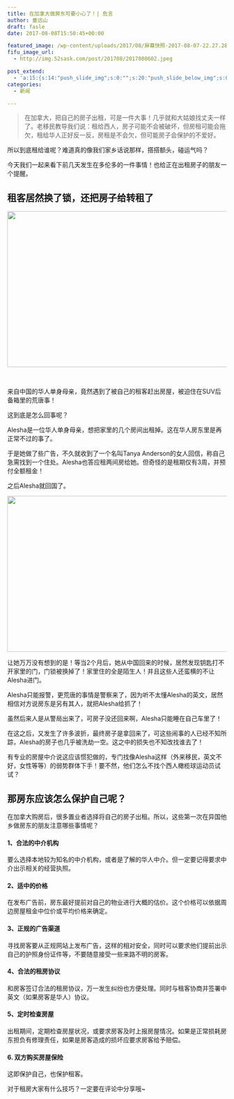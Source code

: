 ```yaml
---
title: 在加拿大做房东可要小心了！| 危言
author: 童远山
draft: fasle
date: 2017-08-08T15:50:45+00:00

featured_image: /wp-content/uploads/2017/08/屏幕快照-2017-08-07-22.27.28.png
fifu_image_url:
  - http://img.52sask.com/post/201708/2017080602.jpeg

post_extend:
  - 'a:15:{s:14:"push_slide_img";s:0:"";s:20:"push_slide_below_img";s:0:"";s:16:"seo_custom_title";s:0:"";s:19:"seo_custom_keywords";s:0:"";s:15:"seo_custom_desc";s:0:"";s:11:"post_layout";s:3:"one";s:8:"head_img";s:0:"";s:12:"post_gallery";s:0:"";s:14:"post_video_url";s:0:"";s:15:"bigger_head_img";s:0:"";s:12:"bigger_title";s:0:"";s:11:"bigger_desc";s:0:"";s:10:"push_slide";b:0;s:16:"push_slide_below";b:0;s:19:"post_layout_gallery";b:0;}'
categories:
  - 新闻

---
```

> 在加拿大，把自己的房子出租，可是一件大事！几乎就和大姑娘找丈夫一样了。老移民教导我们说：租给西人，房子可能不会被破坏，但房租可能会拖欠，租给华人正好反一反，房租是不会欠，但可能房子会保护的不爱好。

所以到底租给谁呢？难道真的像我们家乡话说那样，撘搭额头，碰运气吗？

今天我们一起来看下前几天发生在多伦多的一件事情！也给正在出租房子的朋友一个提醒。

## 租客居然换了锁，还把房子给转租了

<img decoding="async" loading="lazy" class="alignnone size-full" src="http://img.52sask.com/post/201708/2017080602.jpeg" width="634" height="357" /> 

&nbsp;

来自中国的华人单身母亲，竟然遇到了被自己的租客赶出房屋，被迫住在SUV后备箱里的荒唐事！

这到底是怎么回事呢？

Alesha是一位华人单身母亲，想把家里的几个房间出租掉。这在华人房东里是再正常不过的事了。

于是她做了些广告，不久就收到了一个名叫Tanya Anderson的女人回信，称自己急需找到一个住处。Alesha也答应租两间房给她。但奇怪的是租期仅有3周，并预付全额租金！

之后Alesha就回国了。

<img decoding="async" loading="lazy" class="alignnone size-full" src="http://img.52sask.com/post/201708/2017080601.jpeg" width="634" height="357" /> 

让她万万没有想到的是！等当2个月后，她从中国回来的时候，居然发现钥匙打不开家里的门，门锁被换掉了！家里住的全是陌生人！并且这些人还蛮横的不让Alesha进门。

Alesha只能报警，更荒唐的事情是警察来了，因为听不太懂Alesha的英文，居然相信对方说房东是另有其人，就把Alesha给抓了！

虽然后来人是从警局出来了，可房子没还回来啊，Alesha只能睡在自己车里了！

在这之后，又发生了许多波折，最终房子是拿回来了，可这些闹事的人已经不知所踪，Alesha的房子也几乎被洗劫一空。这之中的损失也不知改找谁去了！

有专业的房屋中介说这应该惯犯做的，专门找像Alesha这样（外来移民，英文不好，女性等等）的弱势群体下手！要不然，他们怎么不找个西人橄榄球运动员试试？

## 那房东应该怎么保护自己呢？

在加拿大购房后，很多置业者选择将自己的房子出租。所以，这些第一次在异国他乡做房东的朋友注意哪些事情呢？

#### 1、合法的中介机构

要么选择本地较为知名的中介机构，或者是了解的华人中介。但一定要记得要求中介出示相关的经营执照。

#### 2、适中的价格

在发布广告前，房东最好提前对自己的物业进行大概的估价。这个价格可以依据周边房屋租金中位价或平均价格来确定。

#### 3、正规的广告渠道

寻找房客要从正规网站上发布广告，这样的相对安全，同时可以要求他们提前出示自己的护照身份证件等，不要随意接受一些来路不明的房客。

#### 4、合法的租房协议

和房客签订合法的租房协议，万一发生纠纷也方便处理。同时与租客协商并签署中英文（如果房客是华人）协议。

#### 5、定时检查房屋

出租期间，定期检查房屋状况，或要求房客及时上报房屋情况。如果是正常损耗房东担负有修理责任，如果是房客造成的损坏应要求房客给予赔偿。

#### 6. 双方购买房屋保险

这即保护自己，也保护租客。

对于租房大家有什么技巧？一定要在评论中分享哦~

&nbsp;
